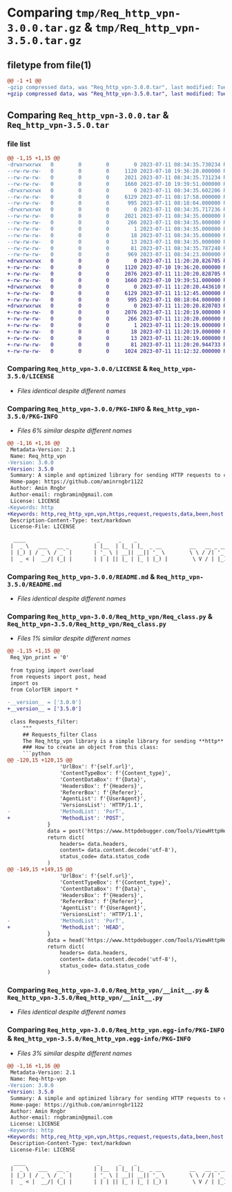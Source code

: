 # Comparing `tmp/Req_http_vpn-3.0.0.tar.gz` & `tmp/Req_http_vpn-3.5.0.tar.gz`

## filetype from file(1)

```diff
@@ -1 +1 @@
-gzip compressed data, was "Req_http_vpn-3.0.0.tar", last modified: Tue Jul 11 08:34:35 2023, max compression
+gzip compressed data, was "Req_http_vpn-3.5.0.tar", last modified: Tue Jul 11 11:20:21 2023, max compression
```

## Comparing `Req_http_vpn-3.0.0.tar` & `Req_http_vpn-3.5.0.tar`

### file list

```diff
@@ -1,15 +1,15 @@
-drwxrwxrwx   0        0        0        0 2023-07-11 08:34:35.730234 Req_http_vpn-3.0.0/
--rw-rw-rw-   0        0        0     1120 2023-07-10 19:36:20.000000 Req_http_vpn-3.0.0/LICENSE
--rw-rw-rw-   0        0        0     2021 2023-07-11 08:34:35.731234 Req_http_vpn-3.0.0/PKG-INFO
--rw-rw-rw-   0        0        0     1660 2023-07-10 19:39:51.000000 Req_http_vpn-3.0.0/README.md
-drwxrwxrwx   0        0        0        0 2023-07-11 08:34:35.602206 Req_http_vpn-3.0.0/Req_http_vpn/
--rw-rw-rw-   0        0        0     6129 2023-07-11 08:17:58.000000 Req_http_vpn-3.0.0/Req_http_vpn/Req_class.py
--rw-rw-rw-   0        0        0      995 2023-07-11 08:18:04.000000 Req_http_vpn-3.0.0/Req_http_vpn/__init__.py
-drwxrwxrwx   0        0        0        0 2023-07-11 08:34:35.717236 Req_http_vpn-3.0.0/Req_http_vpn.egg-info/
--rw-rw-rw-   0        0        0     2021 2023-07-11 08:34:35.000000 Req_http_vpn-3.0.0/Req_http_vpn.egg-info/PKG-INFO
--rw-rw-rw-   0        0        0      266 2023-07-11 08:34:35.000000 Req_http_vpn-3.0.0/Req_http_vpn.egg-info/SOURCES.txt
--rw-rw-rw-   0        0        0        1 2023-07-11 08:34:35.000000 Req_http_vpn-3.0.0/Req_http_vpn.egg-info/dependency_links.txt
--rw-rw-rw-   0        0        0       18 2023-07-11 08:34:35.000000 Req_http_vpn-3.0.0/Req_http_vpn.egg-info/requires.txt
--rw-rw-rw-   0        0        0       13 2023-07-11 08:34:35.000000 Req_http_vpn-3.0.0/Req_http_vpn.egg-info/top_level.txt
--rw-rw-rw-   0        0        0       81 2023-07-11 08:34:35.787248 Req_http_vpn-3.0.0/setup.cfg
--rw-rw-rw-   0        0        0      969 2023-07-11 08:34:23.000000 Req_http_vpn-3.0.0/setup.py
+drwxrwxrwx   0        0        0        0 2023-07-11 11:20:20.826705 Req_http_vpn-3.5.0/
+-rw-rw-rw-   0        0        0     1120 2023-07-10 19:36:20.000000 Req_http_vpn-3.5.0/LICENSE
+-rw-rw-rw-   0        0        0     2076 2023-07-11 11:20:20.828705 Req_http_vpn-3.5.0/PKG-INFO
+-rw-rw-rw-   0        0        0     1660 2023-07-10 19:39:51.000000 Req_http_vpn-3.5.0/README.md
+drwxrwxrwx   0        0        0        0 2023-07-11 11:20:20.443610 Req_http_vpn-3.5.0/Req_http_vpn/
+-rw-rw-rw-   0        0        0     6129 2023-07-11 11:12:45.000000 Req_http_vpn-3.5.0/Req_http_vpn/Req_class.py
+-rw-rw-rw-   0        0        0      995 2023-07-11 08:18:04.000000 Req_http_vpn-3.5.0/Req_http_vpn/__init__.py
+drwxrwxrwx   0        0        0        0 2023-07-11 11:20:20.820703 Req_http_vpn-3.5.0/Req_http_vpn.egg-info/
+-rw-rw-rw-   0        0        0     2076 2023-07-11 11:20:19.000000 Req_http_vpn-3.5.0/Req_http_vpn.egg-info/PKG-INFO
+-rw-rw-rw-   0        0        0      266 2023-07-11 11:20:20.000000 Req_http_vpn-3.5.0/Req_http_vpn.egg-info/SOURCES.txt
+-rw-rw-rw-   0        0        0        1 2023-07-11 11:20:19.000000 Req_http_vpn-3.5.0/Req_http_vpn.egg-info/dependency_links.txt
+-rw-rw-rw-   0        0        0       18 2023-07-11 11:20:19.000000 Req_http_vpn-3.5.0/Req_http_vpn.egg-info/requires.txt
+-rw-rw-rw-   0        0        0       13 2023-07-11 11:20:19.000000 Req_http_vpn-3.5.0/Req_http_vpn.egg-info/top_level.txt
+-rw-rw-rw-   0        0        0       81 2023-07-11 11:20:20.944733 Req_http_vpn-3.5.0/setup.cfg
+-rw-rw-rw-   0        0        0     1024 2023-07-11 11:12:32.000000 Req_http_vpn-3.5.0/setup.py
```

### Comparing `Req_http_vpn-3.0.0/LICENSE` & `Req_http_vpn-3.5.0/LICENSE`

 * *Files identical despite different names*

### Comparing `Req_http_vpn-3.0.0/PKG-INFO` & `Req_http_vpn-3.5.0/PKG-INFO`

 * *Files 6% similar despite different names*

```diff
@@ -1,16 +1,16 @@
 Metadata-Version: 2.1
 Name: Req_http_vpn
-Version: 3.0.0
+Version: 3.5.0
 Summary: A simple and optimized library for sending HTTP requests to closed or filtered sites (:
 Home-page: https://github.com/aminrngbr1122
 Author: Amin Rngbr
 Author-email: rngbramin@gmail.com
 License: LICENSE
-Keywords: http
+Keywords: http,req_http_vpn,vpn,https,request,requests,data,been,host
 Description-Content-Type: text/markdown
 License-File: LICENSE
 
  ____                       _      _    _
 |  _ \   ___   __ _        | |__  | |_ | |_  _ __         __   __ _ __   _ __  
 | |_) | / _ \ / _` |       | '_ \ | __|| __|| '_ \        \ \ / /| '_ \ | '_ \ 
 |  _ < |  __/| (_| |       | | | || |_ | |_ | |_) |        \ V / | |_) || | | |
```

### Comparing `Req_http_vpn-3.0.0/README.md` & `Req_http_vpn-3.5.0/README.md`

 * *Files identical despite different names*

### Comparing `Req_http_vpn-3.0.0/Req_http_vpn/Req_class.py` & `Req_http_vpn-3.5.0/Req_http_vpn/Req_class.py`

 * *Files 1% similar despite different names*

```diff
@@ -1,15 +1,15 @@
 Req_Vpn_print = '0'
 
 from typing import overload
 from requests import post, head
 import os
 from ColorTER import *
 
-__version__ = ['3.0.0']
+__version__ = ['3.5.0']
 
 class Requests_filter:
     """
     ## Requests_filter Class
     The Req_http_vpn library is a simple library for sending **http** requests to websites that are **filtered and blocked** by governments.
     ### How to create an object from this class:
     ```python
@@ -120,15 +120,15 @@
                 'UrlBox': f'{self.url}',
                 'ContentTypeBox': f'{Content_type}',
                 'ContentDataBox': f'{Data}',
                 'HeadersBox': f'{Headers}',
                 'RefererBox': f'{Referer}',
                 'AgentList': f'{UserAgent}',
                 'VersionsList': 'HTTP/1.1',
-                'MethodList': 'PorT',
+                'MethodList': 'POST',
             }
             data = post('https://www.httpdebugger.com/Tools/ViewHttpHeaders.aspx', data=datas, timeout=Timeout, stream=Stream)
             return dict(
                 headers= data.headers,
                 content= data.content.decode('utf-8'),
                 status_code= data.status_code
             )
@@ -149,15 +149,15 @@
                 'UrlBox': f'{self.url}',
                 'ContentTypeBox': f'{Content_type}',
                 'ContentDataBox': f'{Data}',
                 'HeadersBox': f'{Headers}',
                 'RefererBox': f'{Referer}',
                 'AgentList': f'{UserAgent}',
                 'VersionsList': 'HTTP/1.1',
-                'MethodList': 'PorT',
+                'MethodList': 'HEAD',
             }
             data = head('https://www.httpdebugger.com/Tools/ViewHttpHeaders.aspx', timeout=Timeout, data=datas)
             return dict(
                 headers= data.headers,
                 content= data.content.decode('utf-8'),
                 status_code= data.status_code
             )
```

### Comparing `Req_http_vpn-3.0.0/Req_http_vpn/__init__.py` & `Req_http_vpn-3.5.0/Req_http_vpn/__init__.py`

 * *Files identical despite different names*

### Comparing `Req_http_vpn-3.0.0/Req_http_vpn.egg-info/PKG-INFO` & `Req_http_vpn-3.5.0/Req_http_vpn.egg-info/PKG-INFO`

 * *Files 3% similar despite different names*

```diff
@@ -1,16 +1,16 @@
 Metadata-Version: 2.1
 Name: Req-http-vpn
-Version: 3.0.0
+Version: 3.5.0
 Summary: A simple and optimized library for sending HTTP requests to closed or filtered sites (:
 Home-page: https://github.com/aminrngbr1122
 Author: Amin Rngbr
 Author-email: rngbramin@gmail.com
 License: LICENSE
-Keywords: http
+Keywords: http,req_http_vpn,vpn,https,request,requests,data,been,host
 Description-Content-Type: text/markdown
 License-File: LICENSE
 
  ____                       _      _    _
 |  _ \   ___   __ _        | |__  | |_ | |_  _ __         __   __ _ __   _ __  
 | |_) | / _ \ / _` |       | '_ \ | __|| __|| '_ \        \ \ / /| '_ \ | '_ \ 
 |  _ < |  __/| (_| |       | | | || |_ | |_ | |_) |        \ V / | |_) || | | |
```

